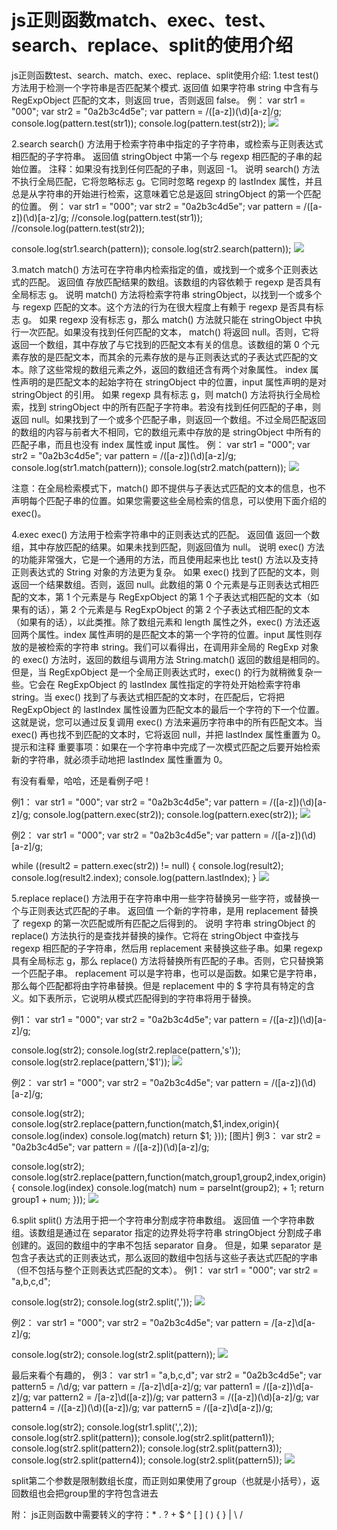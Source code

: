 ﻿# js正则函数match、exec、test、search、replace、split的使用介绍

js正则函数test、search、match、exec、replace、split使用介绍:
1.test
test() 方法用于检测一个字符串是否匹配某个模式.
返回值
如果字符串 string 中含有与 RegExpObject 匹配的文本，则返回 true，否则返回 false。
例：
var str1 = "000";
var str2 = "0a2b3c4d5e";
var pattern = /([a-z])(\d)[a-z]/g;
console.log(pattern.test(str1));
console.log(pattern.test(str2));
![](./images/rex1.png)

2.search
search() 方法用于检索字符串中指定的子字符串，或检索与正则表达式相匹配的子字符串。
返回值
stringObject 中第一个与 regexp 相匹配的子串的起始位置。
注释：如果没有找到任何匹配的子串，则返回 -1。
说明
search() 方法不执行全局匹配，它将忽略标志 g。它同时忽略 regexp 的 lastIndex 属性，并且总是从字符串的开始进行检索，这意味着它总是返回 stringObject 的第一个匹配的位置。
例：
var str1 = "000";
var str2 = "0a2b3c4d5e";
var pattern = /([a-z])(\d)[a-z]/g;
//console.log(pattern.test(str1));
//console.log(pattern.test(str2));

console.log(str1.search(pattern));
console.log(str2.search(pattern));
![](./images/rex2.png)

3.match
match() 方法可在字符串内检索指定的值，或找到一个或多个正则表达式的匹配。
返回值
存放匹配结果的数组。该数组的内容依赖于 regexp 是否具有全局标志 g。
说明
match() 方法将检索字符串 stringObject，以找到一个或多个与 regexp 匹配的文本。这个方法的行为在很大程度上有赖于 regexp 是否具有标志 g。
如果 regexp 没有标志 g，那么 match() 方法就只能在 stringObject 中执行一次匹配。如果没有找到任何匹配的文本， match() 将返回 null。否则，它将返回一个数组，其中存放了与它找到的匹配文本有关的信息。该数组的第 0 个元素存放的是匹配文本，而其余的元素存放的是与正则表达式的子表达式匹配的文本。除了这些常规的数组元素之外，返回的数组还含有两个对象属性。 index 属性声明的是匹配文本的起始字符在 stringObject 中的位置，input 属性声明的是对 stringObject 的引用。
如果 regexp 具有标志 g，则 match() 方法将执行全局检索，找到 stringObject 中的所有匹配子字符串。若没有找到任何匹配的子串，则返回 null。如果找到了一个或多个匹配子串，则返回一个数组。不过全局匹配返回的数组的内容与前者大不相同，它的数组元素中存放的是 stringObject 中所有的匹配子串，而且也没有 index 属性或 input 属性。
例：
var str1 = "000";
var str2 = "0a2b3c4d5e";
var pattern = /([a-z])(\d)[a-z]/g;
console.log(str1.match(pattern));
console.log(str2.match(pattern));
![](./images/rex3.png)

注意：在全局检索模式下，match() 即不提供与子表达式匹配的文本的信息，也不声明每个匹配子串的位置。如果您需要这些全局检索的信息，可以使用下面介绍的exec()。


4.exec
exec() 方法用于检索字符串中的正则表达式的匹配。
返回值
返回一个数组，其中存放匹配的结果。如果未找到匹配，则返回值为 null。
说明
exec() 方法的功能非常强大，它是一个通用的方法，而且使用起来也比 test() 方法以及支持正则表达式的 String 对象的方法更为复杂。
如果 exec() 找到了匹配的文本，则返回一个结果数组。否则，返回 null。此数组的第 0 个元素是与正则表达式相匹配的文本，第 1 个元素是与 RegExpObject 的第 1 个子表达式相匹配的文本（如果有的话），第 2 个元素是与 RegExpObject 的第 2 个子表达式相匹配的文本（如果有的话），以此类推。除了数组元素和 length 属性之外，exec() 方法还返回两个属性。index 属性声明的是匹配文本的第一个字符的位置。input 属性则存放的是被检索的字符串 string。我们可以看得出，在调用非全局的 RegExp 对象的 exec() 方法时，返回的数组与调用方法 String.match() 返回的数组是相同的。
但是，当 RegExpObject 是一个全局正则表达式时，exec() 的行为就稍微复杂一些。它会在 RegExpObject 的 lastIndex 属性指定的字符处开始检索字符串 string。当 exec() 找到了与表达式相匹配的文本时，在匹配后，它将把 RegExpObject 的 lastIndex 属性设置为匹配文本的最后一个字符的下一个位置。这就是说，您可以通过反复调用 exec() 方法来遍历字符串中的所有匹配文本。当 exec() 再也找不到匹配的文本时，它将返回 null，并把 lastIndex 属性重置为 0。
提示和注释
重要事项：如果在一个字符串中完成了一次模式匹配之后要开始检索新的字符串，就必须手动地把 lastIndex 属性重置为 0。

有没有看晕，哈哈，还是看例子吧！

例1：
var str1 = "000";
var str2 = "0a2b3c4d5e";
var pattern = /([a-z])(\d)[a-z]/g;
console.log(pattern.exec(str2));
console.log(pattern.exec(str2));
![](./images/rex4.png)


例2：
var str1 = "000";
var str2 = "0a2b3c4d5e";
var pattern = /([a-z])(\d)[a-z]/g;

while ((result2 = pattern.exec(str2)) != null)  {
  console.log(result2);
  console.log(result2.index);
  console.log(pattern.lastIndex);
}
![](./images/rex5.png)

5.replace
replace() 方法用于在字符串中用一些字符替换另一些字符，或替换一个与正则表达式匹配的子串。
返回值
一个新的字符串，是用 replacement 替换了 regexp 的第一次匹配或所有匹配之后得到的。
说明
字符串 stringObject 的 replace() 方法执行的是查找并替换的操作。它将在 stringObject 中查找与 regexp 相匹配的子字符串，然后用 replacement 来替换这些子串。如果 regexp 具有全局标志 g，那么 replace() 方法将替换所有匹配的子串。否则，它只替换第一个匹配子串。
replacement 可以是字符串，也可以是函数。如果它是字符串，那么每个匹配都将由字符串替换。但是 replacement 中的 $ 字符具有特定的含义。如下表所示，它说明从模式匹配得到的字符串将用于替换。

例1：
var str1 = "000";
var str2 = "0a2b3c4d5e";
var pattern = /([a-z])(\d)[a-z]/g;

console.log(str2);
console.log(str2.replace(pattern,'s'));
console.log(str2.replace(pattern,'$1'));
![](./images/rex1.png)

例2：
var str1 = "000";
var str2 = "0a2b3c4d5e";
var pattern = /([a-z])(\d)[a-z]/g;

console.log(str2);
console.log(str2.replace(pattern,function(match,$1,index,origin){
	console.log(index)
	console.log(match)
	return $1;
}));
[图片]
例3：
var str2 = "0a2b3c4d5e";
var pattern = /([a-z])(\d)[a-z]/g;

console.log(str2);
console.log(str2.replace(pattern,function(match,group1,group2,index,origin){
	console.log(index)
	console.log(match)
	num = parseInt(group2); + 1;
	return group1 + num;
}));
![](./images/rex8.png)


6.split
split() 方法用于把一个字符串分割成字符串数组。
返回值
一个字符串数组。该数组是通过在 separator 指定的边界处将字符串 stringObject 分割成子串创建的。返回的数组中的字串不包括 separator 自身。
但是，如果 separator 是包含子表达式的正则表达式，那么返回的数组中包括与这些子表达式匹配的字串（但不包括与整个正则表达式匹配的文本）。
例1：
var str1 = "000";
var str2 = "a,b,c,d";

console.log(str2);
console.log(str2.split(','));
![](./images/rex9.png)

例2：
var str1 = "000";
var str2 = "0a2b3c4d5e";
var pattern = /[a-z]\d[a-z]/g;

console.log(str2);
console.log(str2.split(pattern));
![](./images/rex10.png)

最后来看个有趣的，
例3：
var str1 = "a,b,c,d";
var str2 = "0a2b3c4d5e";
var pattern5 = /\d/g;
var pattern = /[a-z]\d[a-z]/g;
var pattern1 = /([a-z])\d[a-z]/g;
var pattern2 = /[a-z]\d([a-z])/g;
var pattern3 = /([a-z])(\d)[a-z]/g;
var pattern4 = /([a-z])(\d)([a-z])/g;
var pattern5 = /([a-z]\d[a-z])/g;

console.log(str2);
console.log(str1.split(',',2));
console.log(str2.split(pattern));
console.log(str2.split(pattern1));
console.log(str2.split(pattern2));
console.log(str2.split(pattern3));
console.log(str2.split(pattern4));
console.log(str2.split(pattern5));
![](./images/rex11.png)

split第二个参数是限制数组长度，而正则如果使用了group（也就是小括号），返回数组也会把group里的字符包含进去


附：
js正则函数中需要转义的字符：* . ? + $ ^ [ ] ( ) { } | \ /